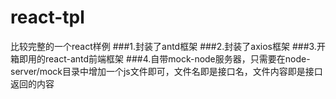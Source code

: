 # react-tpl
比较完整的一个react样例
###1.封装了antd框架
###2.封装了axios框架
###3.开箱即用的react-antd前端框架
###4.自带mock-node服务器，只需要在node-server/mock目录中增加一个js文件即可，文件名即是接口名，文件内容即是接口返回的内容
